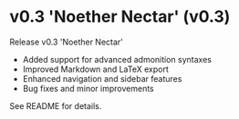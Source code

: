 # v0.3 'Noether Nectar' (v0.3)

Release v0.3 'Noether Nectar'

- Added support for advanced admonition syntaxes
- Improved Markdown and LaTeX export
- Enhanced navigation and sidebar features
- Bug fixes and minor improvements

See README for details.
